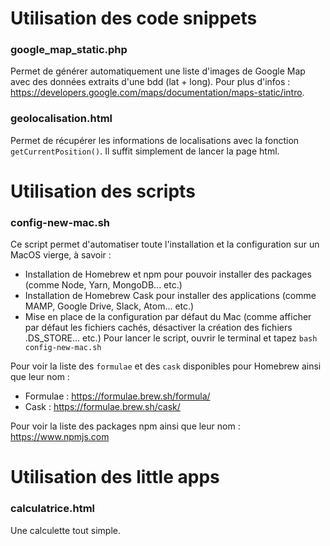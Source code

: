 # Utilisation des code snippets
### google_map_static.php
Permet de générer automatiquement une liste d'images de Google Map avec des données extraits d'une bdd (lat + long). Pour plus d'infos : https://developers.google.com/maps/documentation/maps-static/intro.

### geolocalisation.html
Permet de récupérer les informations de localisations avec la fonction `getCurrentPosition()`. Il suffit simplement de lancer la page html.

# Utilisation des scripts
### config-new-mac.sh 
Ce script permet d'automatiser toute l'installation et la configuration sur un MacOS vierge, à savoir :
- Installation de Homebrew et npm pour pouvoir installer des packages (comme Node, Yarn, MongoDB... etc.)
- Installation de Homebrew Cask pour installer des applications (comme MAMP, Google Drive, Slack, Atom... etc.)
- Mise en place de la configuration par défaut du Mac (comme afficher par défaut les fichiers cachés, désactiver la création des fichiers .DS_STORE... etc.)
Pour lancer le script, ouvrir le terminal et tapez `bash config-new-mac.sh`

Pour voir la liste des `formulae` et des `cask` disponibles pour Homebrew ainsi que leur nom : 
- Formulae : https://formulae.brew.sh/formula/ 
- Cask : https://formulae.brew.sh/cask/

Pour voir la liste des packages npm ainsi que leur nom : https://www.npmjs.com

# Utilisation des little apps
### calculatrice.html
Une calculette tout simple.
